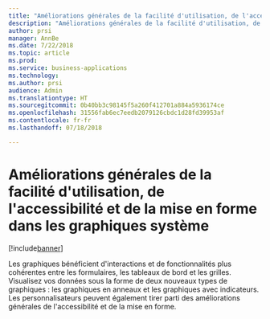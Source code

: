 ```yaml
---
title: "Améliorations générales de la facilité d'utilisation, de l'accessibilité et de la mise en forme dans les graphiques système"
description: "Améliorations générales de la facilité d'utilisation, de l'accessibilité et de la mise en forme dans les graphiques système"
author: prsi
manager: AnnBe
ms.date: 7/22/2018
ms.topic: article
ms.prod: 
ms.service: business-applications
ms.technology: 
ms.author: prsi
audience: Admin
ms.translationtype: HT
ms.sourcegitcommit: 0b40bb3c98145f5a260f412701a884a5936174ce
ms.openlocfilehash: 31556fab6ec7eedb2079126cbdc1d28fd39953af
ms.contentlocale: fr-fr
ms.lasthandoff: 07/18/2018

---
```

# <a name="general-usability-accessibility-and-styling-improvements-in-system-charts"></a>Améliorations générales de la facilité d'utilisation, de l'accessibilité et de la mise en forme dans les graphiques système


[!include[banner](../../includes/banner.md)]

Les graphiques bénéficient d'interactions et de fonctionnalités plus cohérentes entre les formulaires, les tableaux de bord et les grilles. Visualisez vos données sous la forme de deux nouveaux types de graphiques : les graphiques en anneaux et les graphiques avec indicateurs. Les personnalisateurs peuvent également tirer parti des améliorations générales de l'accessibilité et de la mise en forme.

